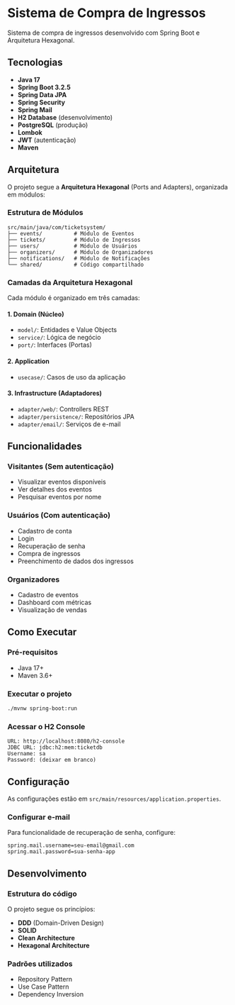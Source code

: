 # Sistema de Compra de Ingressos

Sistema de compra de ingressos desenvolvido com Spring Boot e Arquitetura Hexagonal.

## Tecnologias

- **Java 17**
- **Spring Boot 3.2.5**
- **Spring Data JPA**
- **Spring Security**
- **Spring Mail**
- **H2 Database** (desenvolvimento)
- **PostgreSQL** (produção)
- **Lombok**
- **JWT** (autenticação)
- **Maven**

## Arquitetura

O projeto segue a **Arquitetura Hexagonal** (Ports and Adapters), organizada em módulos:

### Estrutura de Módulos

```
src/main/java/com/ticketsystem/
├── events/          # Módulo de Eventos
├── tickets/         # Módulo de Ingressos
├── users/           # Módulo de Usuários
├── organizers/      # Módulo de Organizadores
├── notifications/   # Módulo de Notificações
└── shared/          # Código compartilhado
```

### Camadas da Arquitetura Hexagonal

Cada módulo é organizado em três camadas:

#### 1. **Domain** (Núcleo)
- `model/`: Entidades e Value Objects
- `service/`: Lógica de negócio
- `port/`: Interfaces (Portas)

#### 2. **Application**
- `usecase/`: Casos de uso da aplicação

#### 3. **Infrastructure** (Adaptadores)
- `adapter/web/`: Controllers REST
- `adapter/persistence/`: Repositórios JPA
- `adapter/email/`: Serviços de e-mail

## Funcionalidades

### Visitantes (Sem autenticação)
- Visualizar eventos disponíveis
- Ver detalhes dos eventos
- Pesquisar eventos por nome

### Usuários (Com autenticação)
- Cadastro de conta
- Login
- Recuperação de senha
- Compra de ingressos
- Preenchimento de dados dos ingressos

### Organizadores
- Cadastro de eventos
- Dashboard com métricas
- Visualização de vendas

## Como Executar

### Pré-requisitos
- Java 17+
- Maven 3.6+

### Executar o projeto

```bash
./mvnw spring-boot:run
```

### Acessar o H2 Console

```
URL: http://localhost:8080/h2-console
JDBC URL: jdbc:h2:mem:ticketdb
Username: sa
Password: (deixar em branco)
```

## Configuração

As configurações estão em `src/main/resources/application.properties`.

### Configurar e-mail

Para funcionalidade de recuperação de senha, configure:

```properties
spring.mail.username=seu-email@gmail.com
spring.mail.password=sua-senha-app
```

## Desenvolvimento

### Estrutura do código

O projeto segue os princípios:
- **DDD** (Domain-Driven Design)
- **SOLID**
- **Clean Architecture**
- **Hexagonal Architecture**

### Padrões utilizados
- Repository Pattern
- Use Case Pattern
- Dependency Inversion

